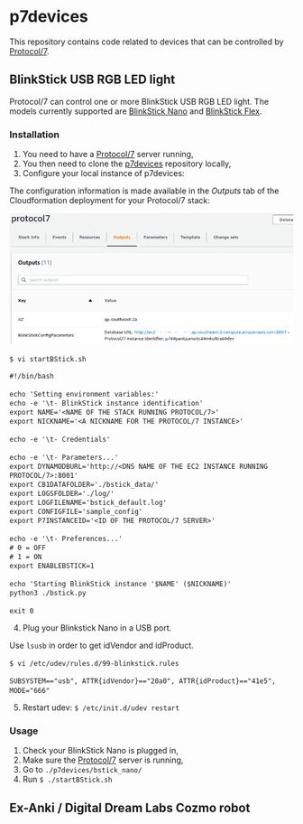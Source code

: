 # p7devices

This repository contains code related to devices that can be controlled by [Protocol/7](https://github.com/TME520/protocol7).

## BlinkStick USB RGB LED light

Protocol/7 can control one or more BlinkStick USB RGB LED light. The models currently supported are [BlinkStick Nano](https://www.blinkstick.com/products/blinkstick-nano) and [BlinkStick Flex](https://www.blinkstick.com/products/blinkstick-flex).

### Installation

1. You need to have a [Protocol/7](https://github.com/TME520/protocol7) server running,
2. You then need to clone the [p7devices](https://github.com/TME520/p7devices) repository locally,
3. Configure your local instance of p7devices:

The configuration information is made available in the *Outputs* tab of the Cloudformation deployment for your Protocol/7 stack:

![Protocol/7 configuration information](p7devices_config_info01.png)

`$ vi startBStick.sh`
```
#!/bin/bash

echo 'Setting environment variables:'
echo -e '\t- BlinkStick instance identification'
export NAME='<NAME OF THE STACK RUNNING PROTOCOL/7>'
export NICKNAME='<A NICKNAME FOR THE PROTOCOL/7 INSTANCE>'

echo -e '\t- Credentials'

echo -e '\t- Parameters...'
export DYNAMODBURL='http://<DNS NAME OF THE EC2 INSTANCE RUNNING PROTOCOL/7>:8001'
export CB1DATAFOLDER='./bstick_data/'
export LOGSFOLDER='./log/'
export LOGFILENAME='bstick_default.log'
export CONFIGFILE='sample_config'
export P7INSTANCEID='<ID OF THE PROTOCOL/7 SERVER>'

echo -e '\t- Preferences...'
# 0 = OFF
# 1 = ON
export ENABLEBSTICK=1

echo 'Starting BlinkStick instance '$NAME' ($NICKNAME)'
python3 ./bstick.py

exit 0
```

4. Plug your Blinkstick Nano in a USB port.

Use `lsusb` in order to get idVendor and idProduct.

`$ vi /etc/udev/rules.d/99-blinkstick.rules`

`SUBSYSTEM=="usb", ATTR{idVendor}=="20a0", ATTR{idProduct}=="41e5", MODE="666"`

5. Restart udev: `$ /etc/init.d/udev restart`

### Usage

1. Check your BlinkStick Nano is plugged in,
2. Make sure the [Protocol/7](https://github.com/TME520/protocol7) server is running,
3. Go to `./p7devices/bstick_nano/`
4. Run `$ ./startBStick.sh`

## Ex-Anki / Digital Dream Labs Cozmo robot